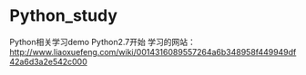 # Python_study
Python相关学习demo
Python2.7开始
学习的网站：http://www.liaoxuefeng.com/wiki/0014316089557264a6b348958f449949df42a6d3a2e542c000
